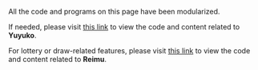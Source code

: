All the code and programs on this page have been modularized.

If needed, please visit [this link](https://github.com/Shiroko253/Yuyuko_bot) to view the code and content related to **Yuyuko**.

For lottery or draw-related features, please visit [this link](https://github.com/Shiro253/Reimubot) to view the code and content related to **Reimu**.
